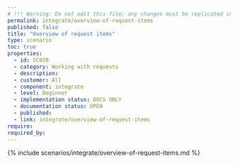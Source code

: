 ```yaml
---
# !!! Warning: Do not edit this file; any changes must be replicated in Excel !!!
permalink: integrate/overview-of-request-items
published: false
title: "Overview of request items"
type: scenario
toc: true
properties:
  - id: SC038
  - category: Working with requests
  - description:
  - customer: All
  - component: integrate
  - level: Beginner
  - implementation status: DOCS ONLY
  - documentation status: OPEN
  - published:
  - link: integrate/overview-of-request-items
require:
required_by:
---
```


{% include scenarios/integrate/overview-of-request-items.md %}
